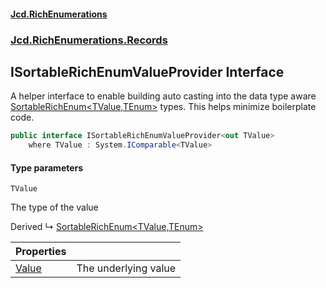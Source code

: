 #### [Jcd.RichEnumerations](index.md 'index')
### [Jcd.RichEnumerations.Records](Jcd.RichEnumerations.Records.md 'Jcd.RichEnumerations.Records')

## ISortableRichEnumValueProvider<TValue> Interface

A helper interface to enable building auto casting into the data type aware
[SortableRichEnum&lt;TValue,TEnum&gt;](Jcd.RichEnumerations.Records.SortableRichEnum_TValue,TEnum_.md 'Jcd.RichEnumerations.Records.SortableRichEnum<TValue,TEnum>')
types. This helps minimize boilerplate code.

```csharp
public interface ISortableRichEnumValueProvider<out TValue>
    where TValue : System.IComparable<TValue>
```
#### Type parameters

<a name='Jcd.RichEnumerations.Records.ISortableRichEnumValueProvider_TValue_.TValue'></a>

`TValue`

The type of the value

Derived
&#8627; [SortableRichEnum&lt;TValue,TEnum&gt;](Jcd.RichEnumerations.Records.SortableRichEnum_TValue,TEnum_.md 'Jcd.RichEnumerations.Records.SortableRichEnum<TValue,TEnum>')

| Properties | |
| :--- | :--- |
| [Value](Jcd.RichEnumerations.Records.ISortableRichEnumValueProvider_TValue_.Value.md 'Jcd.RichEnumerations.Records.ISortableRichEnumValueProvider<TValue>.Value') | The underlying value |
